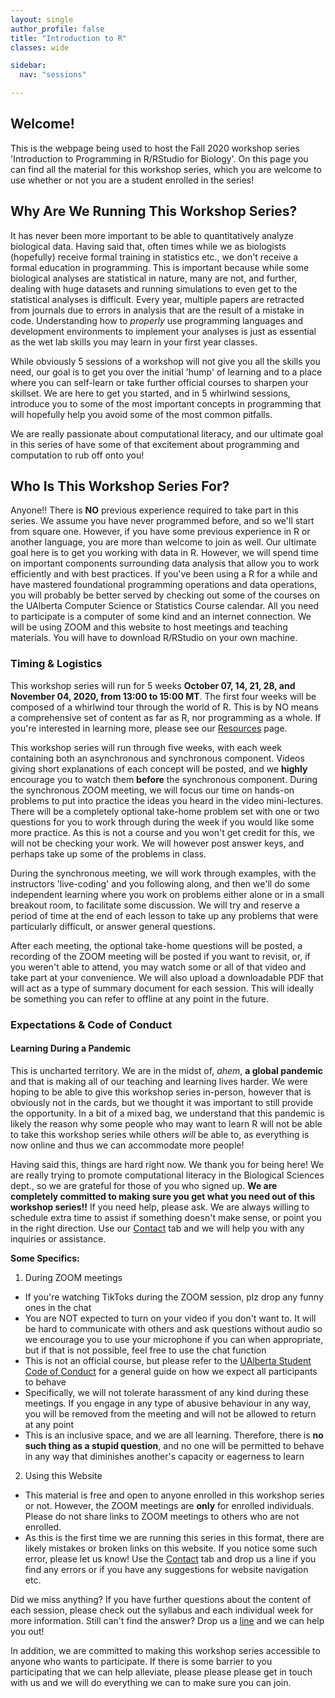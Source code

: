 ```yaml
---
layout: single
author_profile: false
title: "Introduction to R"
classes: wide

sidebar:
  nav: "sessions"

---
```



## Welcome!
This is the webpage being used to host the Fall 2020 workshop series 'Introduction to Programming in R/RStudio for Biology'.
On this page you can find all the material for this workshop series, which you are welcome to use whether or not you are
a student enrolled in the series!

## Why Are We Running This Workshop Series?

It has never been more important to be able to quantitatively analyze biological data. Having said that, often times while we as biologists
(hopefully) receive formal training in statistics etc., we don't receive a formal education in programming. This is important because while some
biological analyses are statistical in nature, many are not, and further, dealing with huge datasets and running simulations to even
get to the statistical analyses is difficult. Every year, multiple papers are retracted from journals due to errors in analysis that are
the result of a mistake in code. Understanding how to *properly* use programming languages and development environments to implement
your analyses is just as essential as the wet lab skills you may learn in your first year classes.

While obviously 5 sessions of a workshop will not give you all the skills you need, our goal is to get you over the initial 'hump' of learning
and to a place where you can self-learn or take further official courses to sharpen your skillset. We are here to get you started, and in 5 whirlwind
sessions, introduce you to some of the most important concepts in programming that will hopefully help you avoid some of the most common pitfalls.

We are really passionate about computational literacy, and our ultimate goal in this series of have some of that excitement about programming and
computation to rub off onto you!

## Who Is This Workshop Series For?

Anyone!! There is **NO** previous experience required to take part in this series. We assume you have never programmed before, and so we'll start from
square one. However, if you have some previous experience in R or another language, you are more than welcome to join as well. Our ultimate goal here is to get you working with data in R. However, we will spend time on important components surrounding data analysis that allow you to work efficiently and with best practices. If you've been using a R for a while and have mastered foundational programming operations and data operations, you
will probably be better served by checking out some of the courses on the UAlberta Computer Science or Statistics Course calendar. All you need to participate is a computer
of some kind and an internet connection. We will be using ZOOM and this website to host meetings and teaching materials. You will have to download R/RStudio on your own machine.

### Timing & Logistics
This workshop series will run for 5 weeks **October 07, 14, 21, 28, and November 04, 2020, from 13:00 to 15:00 MT**. The first four weeks will be composed of a
whirlwind tour through the world of R. This is by NO means a comprehensive set of content as far as R, nor programming as
a whole. If you're interested in learning more, please see our [Resources](/resources/) page.

This workshop series will run through five weeks, with each week containing both an asynchronous and synchronous component. Videos
giving short explanations of each concept will be posted, and we **highly** encourage you to watch them **before** the synchronous component.
During the synchronous ZOOM meeting, we will focus our time on hands-on problems to put into practice the ideas you heard in the video mini-lectures.
There will be a completely optional take-home problem set with one or two questions for you to work through during the week if you would like
some more practice. As this is not a course and you won't get credit for this, we will not be checking your work. We will however post answer keys,
and perhaps take up some of the problems in class.

During the synchronous meeting, we will work through examples, with the instructors 'live-coding' and you following along, and then we'll do some
independent learning where you work on problems either alone or in a small breakout room, to facilitate some discussion. We will try and reserve a
period of time at the end of each lesson to take up any problems that were particularly difficult, or answer general questions.

After each meeting, the optional take-home questions will be posted, a recording of the ZOOM meeting will be posted if you want to revisit, or,
if you weren't able to attend, you may watch some or all of that video and take part at your convenience. We will also upload a downloadable PDF
that will act as a type of summary document for each session. This will ideally be something you can refer to offline at any point in the future.

### Expectations & Code of Conduct

#### Learning During a Pandemic

This is uncharted territory. We are in the midst of, *ahem*, **a global pandemic** and that is making all of our teaching and learning
lives harder. We were hoping to be able to give this workshop series in-person, however that is obviously not in the cards, but we thought it was important
to still provide the opportunity. In a bit of a mixed bag, we understand that this pandemic is likely the reason why some people who may want to learn R
will not be able to take this workshop series while others *will* be able to, as everything is now online and thus we can accommodate more people!

Having said this, things are hard right now. We thank you for being here! We are really trying to promote computational literacy in the Biological Sciences dept.,
so we are grateful for those of you who signed up. **We are completely committed to making sure you get what you need out of this workshop series!!** If you need
help, please ask. We are always willing to schedule extra time to assist if something doesn't make sense, or point you in the right direction. Use our [Contact](/contact/) tab and we will help you with any inquiries or assistance.

**Some Specifics:**
1. During ZOOM meetings
  - If you're watching TikToks during the ZOOM session, plz drop any funny ones in the chat
  - You are NOT expected to turn on your video if you don't want to. It will be hard to communicate with others and ask questions without audio so we encourage you
  to use your microphone if you can when appropriate, but if that is not possible, feel free to use the chat function
  - This is not an official course, but please refer to the [UAlberta Student Code of Conduct](https://www.ualberta.ca/governance/resources/policies-standards-and-codes-of-conduct/code-of-student-behaviour.html) for a general guide on how we expect all participants to behave
  - Specifically, we will not tolerate harassment of any kind during these meetings. If you engage in any type of abusive behaviour in any way, you will be removed from the meeting and will not be allowed to return at any point
  - This is an inclusive space, and we are all learning. Therefore, there is **no such thing as a stupid question**, and no one will be permitted to behave in
  any way that diminishes another's capacity or eagerness to learn

2. Using this Website
  - This material is free and open to anyone enrolled in this workshop series or not. However, the ZOOM meetings are **only** for enrolled individuals. Please do not share links to ZOOM meetings to others who are not enrolled.
  - As this is the first time we are running this series in this format, there are likely mistakes or broken links on this website. If you notice some such error, please let us know! Use the [Contact](/contact/) tab and drop us a line if you find any errors or if you have any suggestions for website navigation etc.


Did we miss anything? If you have further questions about the content of each session, please check out the syllabus and each individual week for more information. Still can't find the answer? Drop us a [line](/contact/) and we can help you out!

In addition, we are committed to making this workshop series accessible to anyone who wants to participate. If there is some barrier to you participating that we can help alleviate, please please please get in touch with us and we will do everything we can to make sure you can join.
